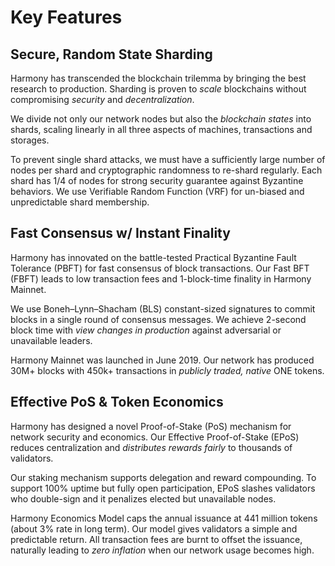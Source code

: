 # Key Features

## Secure, Random State Sharding

Harmony has transcended the blockchain trilemma by bringing the best research to production. Sharding is proven to _scale_ blockchains without compromising _security_ and _decentralization_.

We divide not only our network nodes but also the _blockchain states_ into shards, scaling linearly in all three aspects of machines, transactions and storages.

To prevent single shard attacks, we must have a sufficiently large number of nodes per shard and cryptographic randomness to re-shard regularly. Each shard has 1/4 of nodes for strong security guarantee against Byzantine behaviors. We use Verifiable Random Function \(VRF\) for un-biased and unpredictable shard membership.

## Fast Consensus w/ Instant Finality

Harmony has innovated on the battle-tested Practical Byzantine Fault Tolerance \(PBFT\) for fast consensus of block transactions. Our Fast BFT \(FBFT\) leads to low transaction fees and 1-block-time finality in Harmony Mainnet.

We use Boneh–Lynn–Shacham \(BLS\) constant-sized signatures to commit blocks in a single round of consensus messages. We achieve 2-second block time with _view changes in production_ against adversarial or unavailable leaders.

Harmony Mainnet was launched in June 2019. Our network has produced 30M+ blocks with 450k+ transactions in _publicly traded, native_ ONE tokens.

## Effective PoS & Token Economics

Harmony has designed a novel Proof-of-Stake \(PoS\) mechanism for network security and economics. Our Effective Proof-of-Stake \(EPoS\) reduces centralization and _distributes rewards fairly_ to thousands of validators.

Our staking mechanism supports delegation and reward compounding. To support 100% uptime but fully open participation, EPoS slashes validators who double-sign and it penalizes elected but unavailable nodes.

Harmony Economics Model caps the annual issuance at 441 million tokens \(about 3% rate in long term\). Our model gives validators a simple and predictable return. All transaction fees are burnt to offset the issuance, naturally leading to _zero inflation_ when our network usage becomes high.

